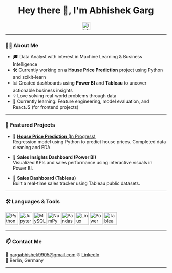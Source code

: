 

<h1 align="center">Hey there 👋, I'm Abhishek Garg</h1>

<div align="center">
  <a href="https://www.linkedin.com/in/abhishekgarg0507/" target="_blank">
    <img src="https://img.shields.io/static/v1?message=LinkedIn&logo=linkedin&label=&color=0077B5&logoColor=white&labelColor=&style=for-the-badge" height="25" alt="linkedin logo"  />
  </a>
</div>

---

### 👨‍💻 About Me

- 🎓 Data Analyst with interest in Machine Learning & Business Intelligence  
- 🛠 Currently working on a **House Price Prediction** project using Python and scikit-learn  
- 📊 Created dashboards using **Power BI** and **Tableau** to uncover actionable business insights  
- 💡 Love solving real-world problems through data  
- 🌱 Currently learning: Feature engineering, model evaluation, and ReactJS (for frontend projects)

---

### 🚀 Featured Projects

- 🔹 [**House Price Prediction** (In Progress)](https://github.com/AbhishekGarg0507/HousePricePrediction)  
  Regression model using Python to predict house prices. Completed data cleaning and EDA.

- 🔹 **Sales Insights Dashboard (Power BI)**  
  Visualized KPIs and sales performance using interactive visuals in Power BI.

- 🔹 **Sales Dashboard (Tableau)**  
  Built a real-time sales tracker using Tableau public datasets.

---

### 🛠️ Languages & Tools

<div align="left">
  <img src="https://cdn.jsdelivr.net/gh/devicons/devicon/icons/python/python-original.svg" height="40" alt="Python"/>
  <img src="https://cdn.jsdelivr.net/gh/devicons/devicon/icons/jupyter/jupyter-original.svg" height="40" alt="Jupyter"/>
  <img src="https://cdn.jsdelivr.net/gh/devicons/devicon/icons/mysql/mysql-original.svg" height="40" alt="MySQL"/>
  <img src="https://cdn.jsdelivr.net/gh/devicons/devicon/icons/numpy/numpy-original.svg" height="40" alt="NumPy"/>
  <img src="https://cdn.jsdelivr.net/gh/devicons/devicon/icons/pandas/pandas-original.svg" height="40" alt="Pandas"/>
  <img src="https://cdn.jsdelivr.net/gh/devicons/devicon/icons/linux/linux-original.svg" height="40" alt="Linux"/>


<img src="https://img.icons8.com/color/48/power-bi.png" height="40" alt="Power BI" />
  <img src="https://img.icons8.com/color/48/tableau-software.png" height="40" alt="Tableau" />
</div>

---

### 📫 Contact Me

📧 gargabhishek9905@gmail.com
🌐 [LinkedIn](https://www.linkedin.com/in/abhishekgarg0507/)  
📍 Berlin, Germany

---
